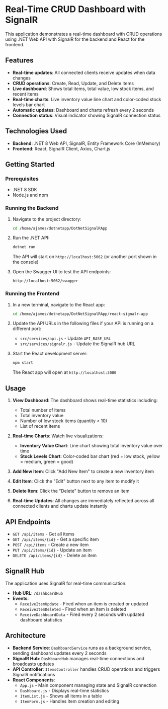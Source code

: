# Real-Time CRUD Dashboard with SignalR

This application demonstrates a real-time dashboard with CRUD operations using .NET Web API with SignalR for the backend and React for the frontend.

## Features

- **Real-time updates**: All connected clients receive updates when data changes
- **CRUD operations**: Create, Read, Update, and Delete items
- **Live dashboard**: Shows total items, total value, low stock items, and recent items
- **Real-time charts**: Live inventory value line chart and color-coded stock levels bar chart
- **Automatic updates**: Dashboard and charts refresh every 2 seconds
- **Connection status**: Visual indicator showing SignalR connection status

## Technologies Used

- **Backend**: .NET 8 Web API, SignalR, Entity Framework Core (InMemory)
- **Frontend**: React, SignalR Client, Axios, Chart.js

## Getting Started

### Prerequisites

- .NET 8 SDK
- Node.js and npm

### Running the Backend

1. Navigate to the project directory:
   ```bash
   cd /home/ajames/dotnetapp/DotNetSignalRApp
   ```

2. Run the .NET API:
   ```bash
   dotnet run
   ```

   The API will start on `http://localhost:5062` (or another port shown in the console)

3. Open the Swagger UI to test the API endpoints:
   ```
   http://localhost:5062/swagger
   ```

### Running the Frontend

1. In a new terminal, navigate to the React app:
   ```bash
   cd /home/ajames/dotnetapp/DotNetSignalRApp/react-signalr-app
   ```

2. Update the API URLs in the following files if your API is running on a different port:
   - `src/services/api.js` - Update `API_BASE_URL`
   - `src/services/signalr.js` - Update the SignalR hub URL

3. Start the React development server:
   ```bash
   npm start
   ```

   The React app will open at `http://localhost:3000`

## Usage

1. **View Dashboard**: The dashboard shows real-time statistics including:
   - Total number of items
   - Total inventory value
   - Number of low stock items (quantity < 10)
   - List of recent items

2. **Real-time Charts**: Watch live visualizations:
   - **Inventory Value Chart**: Line chart showing total inventory value over time
   - **Stock Levels Chart**: Color-coded bar chart (red = low stock, yellow = medium, green = good)

3. **Add New Item**: Click "Add New Item" to create a new inventory item

4. **Edit Item**: Click the "Edit" button next to any item to modify it

5. **Delete Item**: Click the "Delete" button to remove an item

6. **Real-time Updates**: All changes are immediately reflected across all connected clients and charts update instantly

## API Endpoints

- `GET /api/items` - Get all items
- `GET /api/items/{id}` - Get a specific item
- `POST /api/items` - Create a new item
- `PUT /api/items/{id}` - Update an item
- `DELETE /api/items/{id}` - Delete an item

## SignalR Hub

The application uses SignalR for real-time communication:

- **Hub URL**: `/dashboardHub`
- **Events**:
  - `ReceiveItemUpdate` - Fired when an item is created or updated
  - `ReceiveItemDeleted` - Fired when an item is deleted
  - `ReceiveDashboardData` - Fired every 2 seconds with updated dashboard statistics

## Architecture

- **Backend Service**: `DashboardService` runs as a background service, sending dashboard updates every 2 seconds
- **SignalR Hub**: `DashboardHub` manages real-time connections and broadcasts updates
- **API Controller**: `ItemsController` handles CRUD operations and triggers SignalR notifications
- **React Components**: 
  - `App.js` - Main component managing state and SignalR connection
  - `Dashboard.js` - Displays real-time statistics
  - `ItemList.js` - Shows all items in a table
  - `ItemForm.js` - Handles item creation and editing